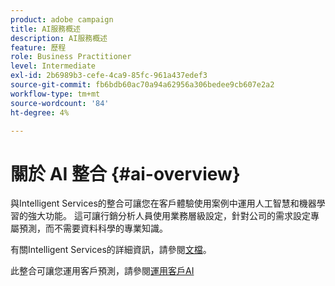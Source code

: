 ```yaml
---
product: adobe campaign
title: AI服務概述
description: AI服務概述
feature: 歷程
role: Business Practitioner
level: Intermediate
exl-id: 2b6989b3-cefe-4ca9-85fc-961a437edef3
source-git-commit: fb6bdb60ac70a94a62956a306bedee9cb607e2a2
workflow-type: tm+mt
source-wordcount: '84'
ht-degree: 4%

---
```


# 關於 AI 整合 {#ai-overview}

與Intelligent Services的整合可讓您在客戶體驗使用案例中運用人工智慧和機器學習的強大功能。 這可讓行銷分析人員使用業務層級設定，針對公司的需求設定專屬預測，而不需要資料科學的專業知識。

有關Intelligent Services的詳細資訊，請參閱[文檔](https://experienceleague.adobe.com/docs/experience-platform/intelligent-services/home.html)。

此整合可讓您運用客戶預測，請參閱[運用客戶AI](../ai-services/leveraging-customer-ai.md)

<!--* fatigue scores, see [Leveraging Journey AI](../ai-services/leveraging-fatigue-scores.md)-->
